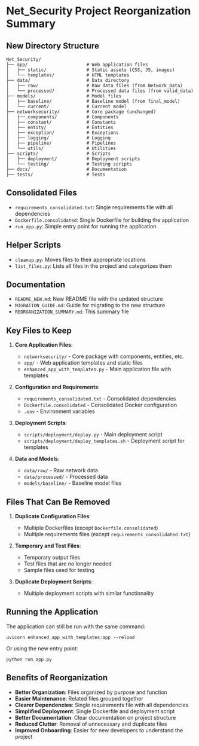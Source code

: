 # Net_Security Project Reorganization Summary

## New Directory Structure

```
Net_Security/
├── app/                      # Web application files
│   ├── static/               # Static assets (CSS, JS, images)
│   └── templates/            # HTML templates
├── data/                     # Data directory
│   ├── raw/                  # Raw data files (from Network_Data)
│   └── processed/            # Processed data files (from valid_data)
├── models/                   # Model files
│   ├── baseline/             # Baseline model (from final_model)
│   └── current/              # Current model
├── networksecurity/          # Core package (unchanged)
│   ├── components/           # Components
│   ├── constant/             # Constants
│   ├── entity/               # Entities
│   ├── exception/            # Exceptions
│   ├── logging/              # Logging
│   ├── pipeline/             # Pipelines
│   └── utils/                # Utilities
├── scripts/                  # Scripts
│   ├── deployment/           # Deployment scripts
│   └── testing/              # Testing scripts
├── docs/                     # Documentation
├── tests/                    # Tests
```

## Consolidated Files

- `requirements_consolidated.txt`: Single requirements file with all dependencies
- `Dockerfile.consolidated`: Single Dockerfile for building the application
- `run_app.py`: Simple entry point for running the application

## Helper Scripts

- `cleanup.py`: Moves files to their appropriate locations
- `list_files.py`: Lists all files in the project and categorizes them

## Documentation

- `README_NEW.md`: New README file with the updated structure
- `MIGRATION_GUIDE.md`: Guide for migrating to the new structure
- `REORGANIZATION_SUMMARY.md`: This summary file

## Key Files to Keep

1. **Core Application Files**:
   - `networksecurity/` - Core package with components, entities, etc.
   - `app/` - Web application templates and static files
   - `enhanced_app_with_templates.py` - Main application file with templates

2. **Configuration and Requirements**:
   - `requirements_consolidated.txt` - Consolidated dependencies
   - `Dockerfile.consolidated` - Consolidated Docker configuration
   - `.env` - Environment variables

3. **Deployment Scripts**:
   - `scripts/deployment/deploy.py` - Main deployment script
   - `scripts/deployment/deploy_templates.sh` - Deployment script for templates

4. **Data and Models**:
   - `data/raw/` - Raw network data
   - `data/processed/` - Processed data
   - `models/baseline/` - Baseline model files

## Files That Can Be Removed

1. **Duplicate Configuration Files**:
   - Multiple Dockerfiles (except `Dockerfile.consolidated`)
   - Multiple requirements files (except `requirements_consolidated.txt`)

2. **Temporary and Test Files**:
   - Temporary output files
   - Test files that are no longer needed
   - Sample files used for testing

3. **Duplicate Deployment Scripts**:
   - Multiple deployment scripts with similar functionality

## Running the Application

The application can still be run with the same command:

```
uvicorn enhanced_app_with_templates:app --reload
```

Or using the new entry point:

```
python run_app.py
```

## Benefits of Reorganization

- **Better Organization**: Files organized by purpose and function
- **Easier Maintenance**: Related files grouped together
- **Clearer Dependencies**: Single requirements file with all dependencies
- **Simplified Deployment**: Single Dockerfile and deployment script
- **Better Documentation**: Clear documentation on project structure
- **Reduced Clutter**: Removal of unnecessary and duplicate files
- **Improved Onboarding**: Easier for new developers to understand the project
